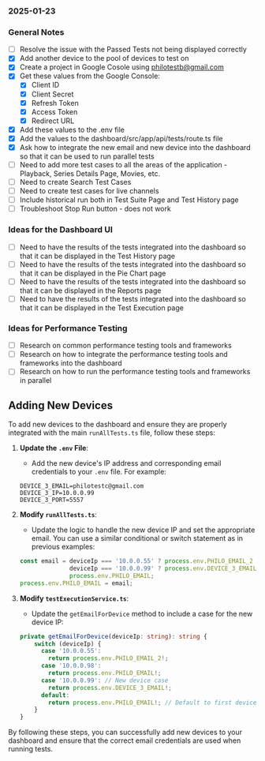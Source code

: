 ### 2025-01-23
### General Notes
- [ ] Resolve the issue with the Passed Tests not being displayed correctly
- [x] Add another device to the pool of devices to test on
- [x] Create a project in Google Cosole using philotestb@gmail.com
- [x] Get these values from the Google Console:
    - [x] Client ID
    - [x] Client Secret
    - [x] Refresh Token
    - [x] Access Token
    - [x] Redirect URL
- [x] Add these values to the .env file
- [x] Add the values to the dashboard/src/app/api/tests/route.ts file
- [x] Ask how to integrate the new email and new device into the dashboard so that it can be used to run parallel tests
- [ ] Need to add more test cases to all the areas of the application - Playback, Series Details Page, Movies, etc.
- [ ] Need to create Search Test Cases 
- [ ] Need to create test cases for live channels
- [ ] Include historical run both in Test Suite Page and Test History page 
- [ ] Troubleshoot Stop Run button - does not work

### Ideas for the Dashboard UI
- [ ] Need to have the results of the tests integrated into the dashboard so that it can be displayed in the Test History page
- [ ] Need to have the results of the tests integrated into the dashboard so that it can be displayed in the Pie Chart page
- [ ] Need to have the results of the tests integrated into the dashboard so that it can be displayed in the  Reports page
- [ ] Need to have the results of the tests integrated into the dashboard so that it can be displayed in the Test Execution page

### Ideas for Performance Testing
- [ ] Research on common performance testing tools and frameworks
- [ ] Research on how to integrate the performance testing tools and frameworks into the dashboard
- [ ] Research on how to run the performance testing tools and frameworks in parallel

## Adding New Devices

To add new devices to the dashboard and ensure they are properly integrated with the main `runAllTests.ts` file, follow these steps:

1. **Update the `.env` File**:
   - Add the new device's IP address and corresponding email credentials to your `.env` file. For example:

   ```env
   DEVICE_3_EMAIL=philotestc@gmail.com
   DEVICE_3_IP=10.0.0.99
   DEVICE_3_PORT=5557
   ```

2. **Modify `runAllTests.ts`**:
   - Update the logic to handle the new device IP and set the appropriate email. You can use a similar conditional or switch statement as in previous examples:

   ```typescript
   const email = deviceIp === '10.0.0.55' ? process.env.PHILO_EMAIL_2 :
                 deviceIp === '10.0.0.99' ? process.env.DEVICE_3_EMAIL :
                 process.env.PHILO_EMAIL;
   process.env.PHILO_EMAIL = email;
   ```

3. **Modify `testExecutionService.ts`**:
   - Update the `getEmailForDevice` method to include a case for the new device IP:

   ```typescript
   private getEmailForDevice(deviceIp: string): string {
       switch (deviceIp) {
         case '10.0.0.55':
           return process.env.PHILO_EMAIL_2!;
         case '10.0.0.98':
           return process.env.PHILO_EMAIL!;
         case '10.0.0.99': // New device case
           return process.env.DEVICE_3_EMAIL!;
         default:
           return process.env.PHILO_EMAIL!; // Default to first device
       }
   }
   ```

By following these steps, you can successfully add new devices to your dashboard and ensure that the correct email credentials are used when running tests.



